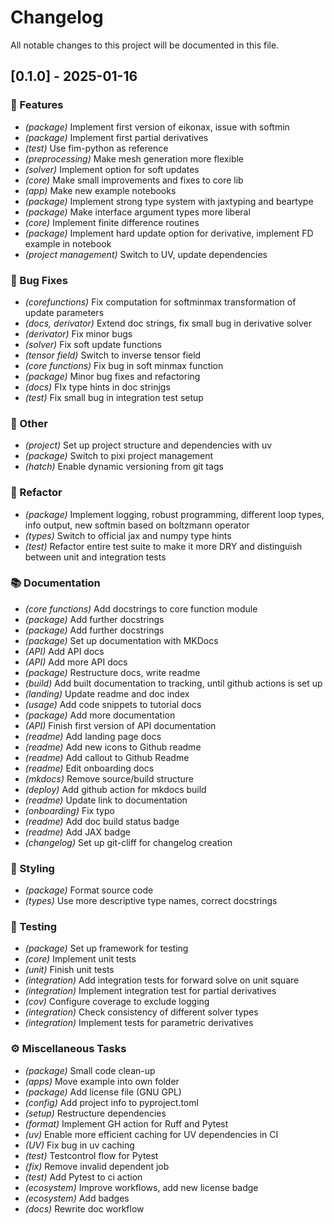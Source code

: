 # Changelog

All notable changes to this project will be documented in this file.

## [0.1.0] - 2025-01-16

### 🚀 Features

- *(package)* Implement first version of eikonax, issue with softmin
- *(package)* Implement first partial derivatives
- *(test)* Use fim-python as reference
- *(preprocessing)* Make mesh generation more flexible
- *(solver)* Implement option for soft updates
- *(core)* Make small improvements and fixes to core lib
- *(app)* Make new example notebooks
- *(package)* Implement strong type system with jaxtyping and beartype
- *(package)* Make interface argument types more liberal
- *(core)* Implement finite difference routines
- *(package)* Implement hard update option for derivative, implement FD example in notebook
- *(project management)* Switch to UV, update dependencies

### 🐛 Bug Fixes

- *(corefunctions)* Fix computation for softminmax transformation of update parameters
- *(docs, derivator)* Extend doc strings, fix small bug in derivative solver
- *(derivator)* Fix minor bugs
- *(solver)* Fix soft update functions
- *(tensor field)* Switch to inverse tensor field
- *(core functions)* Fix bug in soft minmax function
- *(package)* Minor bug fixes and refactoring
- *(docs)* FIx type hints in doc strinjgs
- *(test)* Fix small bug in integration test setup

### 💼 Other

- *(project)* Set up project structure and dependencies with uv
- *(package)* Switch to pixi project management
- *(hatch)* Enable dynamic versioning from git tags

### 🚜 Refactor

- *(package)* Implement logging, robust programming, different loop types, info output, new softmin based on boltzmann operator
- *(types)* Switch to official jax and numpy type hints
- *(test)* Refactor entire test suite to make it more DRY and distinguish between unit and integration tests

### 📚 Documentation

- *(core functions)* Add docstrings to core function module
- *(package)* Add further docstrings
- *(package)* Add further docstrings
- *(package)* Set up documentation with MKDocs
- *(API)* Add API docs
- *(API)* Add more API docs
- *(package)* Restructure docs, write readme
- *(build)* Add built documentation to tracking, until github actions is set up
- *(landing)* Update readme and doc index
- *(usage)* Add code snippets to tutorial docs
- *(package)* Add more documentation
- *(API)* Finish first version of API documentation
- *(readme)* Add landing page docs
- *(readme)* Add new icons to Github readme
- *(readme)* Add callout to Github Readme
- *(readme)* Edit onboarding docs
- *(mkdocs)* Remove source/build structure
- *(deploy)* Add github action for mkdocs build
- *(readme)* Update link to documentation
- *(onboarding)* Fix typo
- *(readme)* Add doc build status badge
- *(readme)* Add JAX badge
- *(changelog)* Set up git-cliff for changelog creation

### 🎨 Styling

- *(package)* Format source code
- *(types)* Use more descriptive type names, correct docstrings

### 🧪 Testing

- *(package)* Set up framework for testing
- *(core)* Implement unit tests
- *(unit)* Finish unit tests
- *(integration)* Add integration tests for forward solve on unit square
- *(integration)* Implement integration test for partial derivatives
- *(cov)* Configure coverage to exclude logging
- *(integration)* Check consistency of different solver types
- *(integration)* Implement tests for parametric derivatives

### ⚙️ Miscellaneous Tasks

- *(package)* Small code clean-up
- *(apps)* Move example into own folder
- *(package)* Add license file (GNU GPL)
- *(config)* Add project info to pyproject.toml
- *(setup)* Restructure dependencies
- *(format)* Implement GH action for Ruff and Pytest
- *(uv)* Enable more efficient caching for UV dependencies in CI
- *(UV)* Fix bug in uv caching
- *(test)* Testcontrol flow for Pytest
- *(fix)* Remove invalid dependent job
- *(test)* Add Pytest to ci action
- *(ecosystem)* Improve workflows, add new license badge
- *(ecosystem)* Add badges
- *(docs)* Rewrite doc workflow

<!-- generated by git-cliff -->
